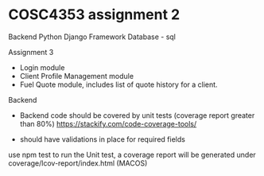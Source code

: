 # COSC4353 assignment 2

Backend
Python Django Framework
Database - sql


Assignment 3
- Login module
- Client Profile Management module
- Fuel Quote module, includes list of quote history for a client.

Backend
* Backend code should be covered by unit tests (coverage report greater than 80%)
https://stackify.com/code-coverage-tools/

* should have validations in place for required fields


use npm test to run the Unit test, a coverage report will be generated under coverage/lcov-report/index.html (MACOS)